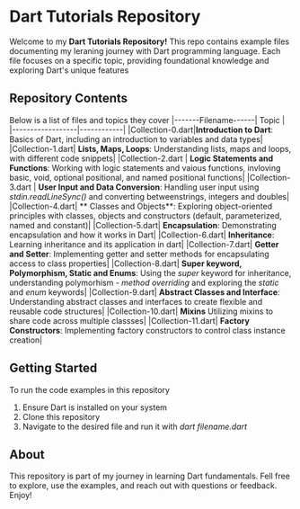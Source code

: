 # Dart Tutorials Repository
Welcome to my **Dart Tutorials Repository!** This repo contains example files documenting my leraning journey with Dart programming language. Each file focuses on a specific topic, providing foundational knowledge and exploring Dart's unique features

## Repository Contents
Below is a list of files and topics they cover
|-------Filename------|      Topic   |
|------------------|------------|
|Collection-0.dart|**Introduction to Dart**: Basics of Dart, including an introduction to variables and data types|
|Collection-1.dart| **Lists, Maps, Loops**: Understanding lists, maps and loops, with different code snippets|
|Collection-2.dart | **Logic Statements and Functions**: Working with logic statements and vaious functions, invloving basic, void, optional positional, and named positional functions|
|Collection-3.dart | **User Input and Data Conversion**: Handling user input using *stdin.readLineSync()* and converting betweenstrings, integers and doubles|
|Collection-4.dart| ** Classes and Objects**: Exploring object-oriented principles with classes, objects and constructors (default, parameterized, named  and constant)|
|Collection-5.dart| **Encapsulation**: Demonstrating encapsulation and how it works in Dart|
|Collection-6.dart| **Inheritance**: Learning inheritance and its application in dart|
|Collection-7.dart| **Getter and Setter**: Implementing getter and setter methods for encapsulating access to class properties|
|Collection-8.dart| **Super keyword, Polymorphism, Static and Enums**: Using the *super* keyword for inheritance, understanding polymorhism - *method overriding* and exploring the *static* and *enum* keywords|
|Collection-9.dart| **Abstract Classes and Interface**: Understanding abstract classes and interfaces to create flexible and reusable code structures|
|Collection-10.dart| **Mixins** Utilizing mixins to share code across multiple classses|
|Collection-11.dart| **Factory Constructors**: Implementing factory constructors to control class instance creation|

## Getting Started
To run the code examples in this repository
1. Ensure Dart is installed on your system
2. Clone this repository
3. Navigate to the desired file and run it with *dart filename.dart*

## About 
This repository is part of my journey in learning Dart fundamentals. Fell free to explore, use the examples, and reach out with questions or feedback. Enjoy!

